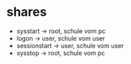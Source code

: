 # shares
- sysstart -> root, schule vom pc
- logon -> user, schule vom user
- sessionstart -> user, schule vom user
- sysstop -> root, schule vom pc